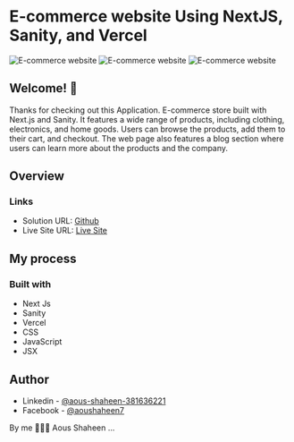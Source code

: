 # E-commerce website Using NextJS, Sanity, and Vercel 

![E-commerce website ](./styles/web-view01.png)
![E-commerce website ](./styles/web-view02.png)
![E-commerce website ](./styles/web-view03.png)


## Welcome! 👋
Thanks for checking out this Application.
E-commerce store built with Next.js and Sanity. It features a wide range of products, including clothing, electronics, and home goods. Users can browse the products, add them to their cart, and checkout. The web page also features a blog section where users can learn more about the products and the company.

## Overview

### Links

- Solution URL: [Github](https://github.com/Shaheen121/ecommerce-nextjs-sanity.git)
- Live Site URL: [Live Site](https://ecommerce-nextjs-sanity-r4b1jjsvh-shaheen121.vercel.app/)

## My process

### Built with

- Next Js
- Sanity
- Vercel
- CSS
- JavaScript
- JSX


## Author

- Linkedin - [@aous-shaheen-381636221](https://www.linkedin.com/in/aous-shaheen-381636221/)
- Facebook - [@aoushaheen7](https://www.facebook.com/shaheen7tl/)

By me 🚀🚀🚀
Aous Shaheen
...
